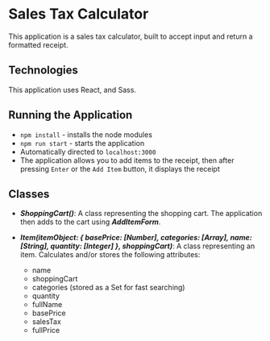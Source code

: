 # Sales Tax Calculator

This application is a sales tax calculator, built to accept input and return a formatted receipt.

## Technologies

This application uses React, and Sass.

## Running the Application

* `npm install` - installs the node modules
* `npm run start` - starts the application
* Automatically directed to `localhost:3000`
* The application allows you to add items to the receipt, then after pressing `Enter` or the `Add Item` button, it displays the receipt

## Classes

* **_ShoppingCart()_**: A class representing the shopping cart. The application then adds to the cart using **_AddItemForm_**.

* **_Item(itemObject: { basePrice: [Number], categories: [Array], name: [String], quantity: [Integer] }, shoppingCart)_**: A class representing an item. Calculates and/or stores the following attributes:

  * name
  * shoppingCart
  * categories (stored as a Set for fast searching)
  * quantity
  * fullName
  * basePrice
  * salesTax
  * fullPrice
